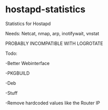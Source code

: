 hostapd-statistics
==================

Statistics for Hostapd


Needs: Netcat, nmap, arp, inotifywait, vnstat

PROBABLY INCOMPATIBLE WITH LOGROTATE

Todo:

-Better Webinterface

-PKGBUILD

-Deb

-Stuff

-Remove hardcoded values like the Router IP
